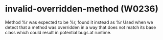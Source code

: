 # invalid-overridden-method (W0236)

Method %r was expected to be %r, found it instead as %r Used when we
detect that a method was overridden in a way that does not match its
base class which could result in potential bugs at runtime.
